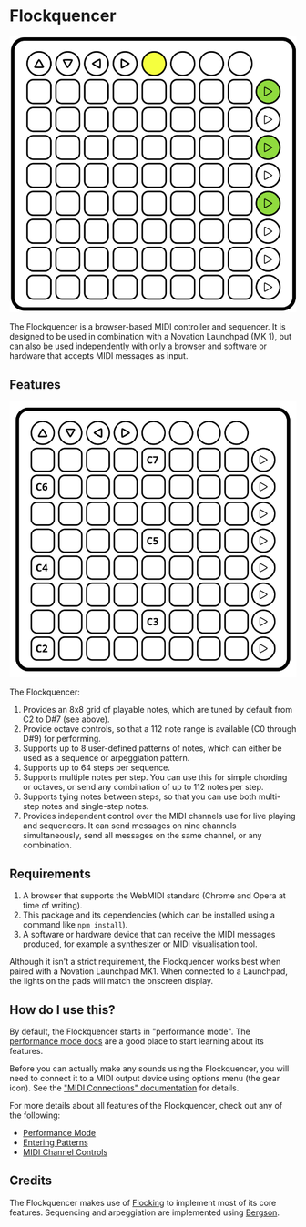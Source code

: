# Flockquencer

![The Flockquencer](./src/images/flockquencer.svg)

The Flockquencer is a browser-based MIDI controller and sequencer. It is designed to be used in combination with a
Novation Launchpad (MK 1), but can also be used independently with only a browser and software or hardware that accepts
MIDI messages as input.

## Features

![Flockquencer Tuning](./src/images/tuning.svg)

The Flockquencer:

1. Provides an 8x8 grid of playable notes, which are tuned by default from C2 to D#7 (see above).
2. Provide octave controls, so that a 112 note range is available (C0 through D#9) for performing.
3. Supports up to 8 user-defined patterns of notes, which can either be used as a sequence or arpeggiation pattern.
4. Supports up to 64 steps per sequence.
5. Supports multiple notes per step.  You can use this for simple chording or octaves, or send any combination of up to
   112 notes per step.
6. Supports tying notes between steps, so that you can use both multi-step notes and single-step notes.
7. Provides independent control over the MIDI channels use for live playing and sequencers.  It can send messages on
   nine channels simultaneously, send all messages on the same channel, or any combination.

## Requirements

1. A browser that supports the WebMIDI standard (Chrome and Opera at time of writing).
2. This package and its dependencies (which can be installed using a command like `npm install`).
3. A software or hardware device that can receive the MIDI messages produced, for example a synthesizer or MIDI
   visualisation tool.

Although it isn't a strict requirement, the Flockquencer works best when paired with a Novation Launchpad MK1.  When
connected to a Launchpad, the lights on the pads will match the onscreen display.

## How do I use this?

By default, the Flockquencer starts in "performance mode".  The [performance mode docs](docs/performance-mode.md) are a
good place to start learning about its features.

Before you can actually make any sounds using the Flockquencer, you will need to connect it to a MIDI output device
using options menu (the gear icon).  See the ["MIDI Connections" documentation](docs/midi-connections.md) for details.

For more details about all features of the Flockquencer, check out any of the following:

* [Performance Mode](docs/performance-mode.md)
* [Entering Patterns](docs/patterns.md)
* [MIDI Channel Controls](docs/midi-channels.md)

## Credits

The Flockquencer makes use of [Flocking](http://flockingjs.org) to implement most of its core features.  Sequencing and
arpeggiation are implemented using [Bergson](https://github.com/colinbdclark/bergson).
